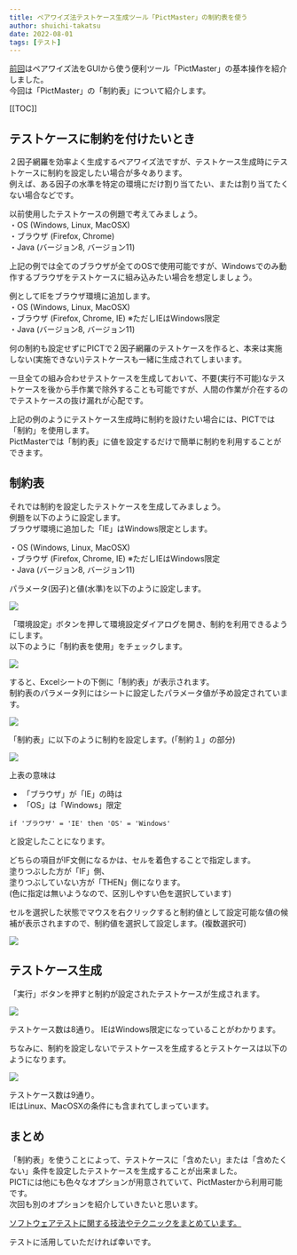 ```yaml
---
title: ペアワイズ法テストケース生成ツール「PictMaster」の制約表を使う
author: shuichi-takatsu
date: 2022-08-01
tags: [テスト]
---
```


[前回](/blogs/2022/07/23/pictmaster/)はペアワイズ法をGUIから使う便利ツール「PictMaster」の基本操作を紹介しました。  
今回は「PictMaster」の「制約表」について紹介します。

[[TOC]]

## テストケースに制約を付けたいとき

２因子網羅を効率よく生成するペアワイズ法ですが、テストケース生成時にテストケースに制約を設定したい場合が多々あります。  
例えば、ある因子の水準を特定の環境にだけ割り当てたい、または割り当てたくない場合などです。

以前使用したテストケースの例題で考えてみましょう。  
・OS (Windows, Linux, MacOSX)  
・ブラウザ (Firefox, Chrome)  
・Java (バージョン8, バージョン11)  

上記の例では全てのブラウザが全てのOSで使用可能ですが、Windowsでのみ動作するブラウザをテストケースに組み込みたい場合を想定しましょう。  

例としてIEをブラウザ環境に追加します。  
・OS (Windows, Linux, MacOSX)  
・ブラウザ (Firefox, Chrome, IE) ※ただしIEはWindows限定  
・Java (バージョン8, バージョン11)  

何の制約も設定せずにPICTで２因子網羅のテストケースを作ると、本来は実施しない(実施できない)テストケースも一緒に生成されてしまいます。

一旦全ての組み合わせテストケースを生成しておいて、不要(実行不可能)なテストケースを後から手作業で除外することも可能ですが、人間の作業が介在するのでテストケースの抜け漏れが心配です。

上記の例のようにテストケース生成時に制約を設けたい場合には、PICTでは「制約」を使用します。  
PictMasterでは「制約表」に値を設定するだけで簡単に制約を利用することができます。

## 制約表

それでは制約を設定したテストケースを生成してみましょう。  
例題を以下のように設定します。  
ブラウザ環境に追加した「IE」はWindows限定とします。

・OS (Windows, Linux, MacOSX)  
・ブラウザ (Firefox, Chrome, IE) ※ただしIEはWindows限定  
・Java (バージョン8, バージョン11)  

パラメータ(因子)と値(水準)を以下のように設定します。

![](https://gyazo.com/4390c9c077edc20ab90014e0732e9841.png)

「環境設定」ボタンを押して環境設定ダイアログを開き、制約を利用できるようにします。  
以下のように「制約表を使用」をチェックします。

![](https://gyazo.com/0a7d122d033caa13891de118d1d523cb.png)

すると、Excelシートの下側に「制約表」が表示されます。  
制約表のパラメータ列にはシートに設定したパラメータ値が予め設定されています。

![](https://gyazo.com/919230d2003f2e4412606bd46faa119d.png)

「制約表」に以下のように制約を設定します。(「制約１」の部分)  

![](https://gyazo.com/f988181e057f06e0edfc814145942e3c.png)

上表の意味は
- 「ブラウザ」が「IE」の時は
- 「OS」は「Windows」限定

`if 'ブラウザ' = 'IE' then 'OS' = 'Windows'`

と設定したことになります。  

どちらの項目がIF文側になるかは、セルを着色することで指定します。  
塗りつぶした方が「IF」側、  
塗りつぶしていない方が「THEN」側になります。  
(色に指定は無いようなので、区別しやすい色を選択しています)

セルを選択した状態でマウスを右クリックすると制約値として設定可能な値の候補が表示されますので、制約値を選択して設定します。(複数選択可)

![](https://gyazo.com/376826ba08a173a28e9b6266418a5a1c.png)

## テストケース生成

「実行」ボタンを押すと制約が設定されたテストケースが生成されます。

![](https://gyazo.com/a305ad38474c522e5b169ff0edb16180.png)

テストケース数は8通り。
IEはWindows限定になっていることがわかります。

ちなみに、制約を設定しないでテストケースを生成するとテストケースは以下のようになります。

![](https://gyazo.com/0b588cc774039fe13dd0262826d63b35.png)

テストケース数は9通り。  
IEはLinux、MacOSXの条件にも含まれてしまっています。

## まとめ

「制約表」を使うことによって、テストケースに「含めたい」または「含めたくない」条件を設定したテストケースを生成することが出来ました。  
PICTには他にも色々なオプションが用意されていて、PictMasterから利用可能です。  
次回も別のオプションを紹介していきたいと思います。

[ソフトウェアテストに関する技法やテクニックをまとめています。](/testing/)

テストに活用していただければ幸いです。
